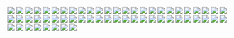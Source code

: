 ![](https://gitlab.com/ntrungcn/923/-/raw/master/12.jpg)
![](https://gitlab.com/ntrungcn/923/-/raw/master/13.jpg)
![](https://gitlab.com/ntrungcn/923/-/raw/master/14.jpg)
![](https://gitlab.com/ntrungcn/923/-/raw/master/15.jpg)
![](https://gitlab.com/ntrungcn/923/-/raw/master/16.jpg)
![](https://gitlab.com/ntrungcn/923/-/raw/master/17.jpg)
![](https://gitlab.com/ntrungcn/923/-/raw/master/18.jpg)
![](https://gitlab.com/ntrungcn/923/-/raw/master/19.jpg)
![](https://gitlab.com/ntrungcn/923/-/raw/master/20.jpg)
![](https://gitlab.com/ntrungcn/923/-/raw/master/21.jpg)
![](https://gitlab.com/ntrungcn/923/-/raw/master/22.jpg)
![](https://gitlab.com/ntrungcn/923/-/raw/master/23.jpg)
![](https://gitlab.com/ntrungcn/923/-/raw/master/24.jpg)
![](https://gitlab.com/ntrungcn/923/-/raw/master/25.jpg)
![](https://gitlab.com/ntrungcn/923/-/raw/master/26.jpg)
![](https://gitlab.com/ntrungcn/923/-/raw/master/27.jpg)
![](https://gitlab.com/ntrungcn/923/-/raw/master/28.jpg)
![](https://gitlab.com/ntrungcn/923/-/raw/master/29.jpg)
![](https://gitlab.com/ntrungcn/923/-/raw/master/30.jpg)
![](https://gitlab.com/ntrungcn/923/-/raw/master/31.jpg)
![](https://gitlab.com/ntrungcn/923/-/raw/master/32.jpg)
![](https://gitlab.com/ntrungcn/923/-/raw/master/33.jpg)
![](https://gitlab.com/ntrungcn/923/-/raw/master/34.jpg)
![](https://gitlab.com/ntrungcn/923/-/raw/master/35.jpg)
![](https://gitlab.com/ntrungcn/923/-/raw/master/36.jpg)
![](https://gitlab.com/ntrungcn/923/-/raw/master/37.jpg)
![](https://gitlab.com/ntrungcn/923/-/raw/master/38.jpg)
![](https://gitlab.com/ntrungcn/923/-/raw/master/39.jpg)
![](https://gitlab.com/ntrungcn/923/-/raw/master/40.jpg)
![](https://gitlab.com/ntrungcn/923/-/raw/master/41.jpg)
![](https://gitlab.com/ntrungcn/923/-/raw/master/42.jpg)
![](https://gitlab.com/ntrungcn/923/-/raw/master/43.jpg)
![](https://gitlab.com/ntrungcn/923/-/raw/master/44.jpg)
![](https://gitlab.com/ntrungcn/923/-/raw/master/45.jpg)
![](https://gitlab.com/ntrungcn/923/-/raw/master/46.jpg)
![](https://gitlab.com/ntrungcn/923/-/raw/master/47.jpg)
![](https://gitlab.com/ntrungcn/923/-/raw/master/48.jpg)
![](https://gitlab.com/ntrungcn/923/-/raw/master/49.jpg)
![](https://gitlab.com/ntrungcn/923/-/raw/master/50.jpg)
![](https://gitlab.com/ntrungcn/923/-/raw/master/51.jpg)
![](https://gitlab.com/ntrungcn/923/-/raw/master/52.jpg)
![](https://gitlab.com/ntrungcn/923/-/raw/master/53.jpg)
![](https://gitlab.com/ntrungcn/923/-/raw/master/54.jpg)
![](https://gitlab.com/ntrungcn/923/-/raw/master/55.jpg)
![](https://gitlab.com/ntrungcn/923/-/raw/master/56.jpg)
![](https://gitlab.com/ntrungcn/923/-/raw/master/57.jpg)
![](https://gitlab.com/ntrungcn/923/-/raw/master/58.jpg)
![](https://gitlab.com/ntrungcn/923/-/raw/master/01.jpg)
![](https://gitlab.com/ntrungcn/923/-/raw/master/02.jpg)
![](https://gitlab.com/ntrungcn/923/-/raw/master/03.jpg)
![](https://gitlab.com/ntrungcn/923/-/raw/master/04.jpg)
![](https://gitlab.com/ntrungcn/923/-/raw/master/05.jpg)
![](https://gitlab.com/ntrungcn/923/-/raw/master/06.jpg)
![](https://gitlab.com/ntrungcn/923/-/raw/master/07.jpg)
![](https://gitlab.com/ntrungcn/923/-/raw/master/08.jpg)
![](https://gitlab.com/ntrungcn/923/-/raw/master/09.jpg)
![](https://gitlab.com/ntrungcn/923/-/raw/master/10.jpg)
![](https://gitlab.com/ntrungcn/923/-/raw/master/11.jpg)
